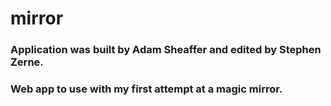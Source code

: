 # mirror
### Application was built by Adam Sheaffer and edited by Stephen Zerne.
### Web app to use with my first attempt at a magic mirror.
